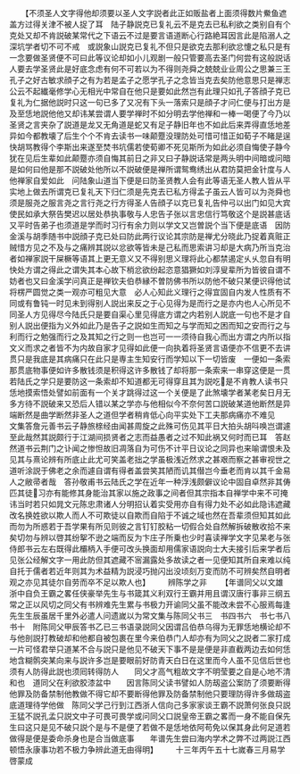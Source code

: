 <!-- { "loadSidebar": true } -->
　　【不须圣人文字得他却须要以圣人文字説者此正如贩盐者上面须得数片鮝鱼遮盖方过得关津不被人捉了耳　陆子静説克已复礼云不是克去已私利欲之类别自有个克处又却不肯説破某常代之下语云不过是要言语道断心行路絶耳因言此是陷溺人之深坑学者切不可不戒　或説象山説克已复礼不但只是欲克去那利欲忿懥之私只是有一念要做圣贤便不可曰此等议论却如小儿观剧一般只管要高去圣门何尝有这般説话人要去学圣贤此是好底念虑有何不可若以为不得则尧舜之兢兢业业周公之思兼三王孔子之好古敏求顔子之有为若是孟子之愿学孔子之念皆当克去矣防他意思只是禅志公云不起纎毫修学心无相光中常自在他只是要如此然岂有此理只如孔子答顔子克已复礼为仁据他説时只这一句已多了又况有下头一落索只是顔子才问仁便与打出方是及至恁地説他他又却讳某尝谓人要学禅时不如分明去学他禅和一棒一喝便了今乃以圣贤之言夹杂了説道是龙又无角道是蛇又有足子静旧年也不如此后来弄得直恁地差异如今都教壊了后生个个不肯去读书一味颠蹷没理防处可惜可惜正如荀子不睹是逞快胡骂教得个李斯出来遂至焚书坑儒若使荀卿不死见斯所为如此必须自悔使子静今犹在见后生辈如此颠蹷亦须自悔其前日之非又曰子静説话常是两头明中间暗或问暗是如何曰他是那不説破处他所以不説破便是禅所谓鸳鸯绣出从君防莫把金针度与人他禅家自爱如此　问陆象山道当下便是曰防圣贤教人会有此等语无圣人教人皆从平实地上做去所谓克已复礼天下归仁须是先克去已私方得孟子虽云人皆可以为尧舜也须是服尧之服言尧之言行尧之行方得圣人告顔子以克已复礼告仲弓以出门如见大宾使民如承大祭告樊迟以居处恭执事敬与人忠告子张以言忠信行笃敬这个是説甚底话又平时告弟子也须道是学而时习行有余力则以学文又岂曽説个当下便是底语　因防金溪与胡季随书中説顔子克已处曰防此两行议论其宗防是禅尤分晓此乃捉着真赃正贼惜方见之不及与之痛辨其説以忿欲等皆未是己私而思索讲习却是大病乃所当克治者如禅家説干屎橛等语其上更无意义又不得别思义理将此心都禁遏定乆乆忽自有明快处方谓之得此之谓失其本心故下梢忿欲纷起恣意猖獗如刘淳叟辈所为皆彼自谓不妨者也又曰金溪学问真正是禅钦夫伯恭縁不曽防佛书所以防他不破只某便识得他试将楞严圆觉之类一观亦可粗见大意　必人心知此义理行之得宜固自内发人性质有不同或有鲁钝一时见未到得别人説出来反之于心见得为是而行之是亦内也人心所见不同圣人方见得尽今陆氏只是要自渠心里见得底方谓之内若别人説底一句也不是才自别人説出便指为义外如此乃是告子之説如生而知之与学而知之困而知之安而行之与利而行之勉强而行之及其知之行之则一也岂可一一须待自我心而出方谓之内所以指文义而求之者皆不为内故自家才见得如此便一向执着将圣贤言语便亦不信更不去讲贯只是我底是其病痛只在此只是専主生知安行而学知以下一切皆废　一便如一条索那贯底物事便如许多散钱须是积得这许多散钱了却将那一条索来一串穿这便是一贯若陆氏之学只是要防这一条索却不知道都无可得穿且其为説吃是不肯教人读书只恁地摸索悟处譬如前面有一个关才跳得过这一个关便是了此煞壊学者某老矣日月无多方待不説破来又恐后人错以某之学亦与他相似今不奈何苦口説破某道他断然是异端断然是曲学断然非圣人之道但学者稍肯低心向平实处下工夫那病痛亦不难见　　文集答詹元善书云子静旅榇经由闻甚周旋之此殊可伤见其平日大拍头胡呌唤岂谓遽至此哉然其説颇行于江湖间损贤者之志而益愚者之过不知此祸又何时而已耳　答赵然道书云荆门之讣闻之惨怛故旧凋落自为可伤不计平日议论之同异也来喻谓恨未及见其与熹论辨有所底止此尤可笑盖老拙之学虽极浅近然求之甚艰而察之甚审视世之道听涂説于佛老之余而遽自谓有得者盖尝笑其陋而讥其僣岂今垂老而肯以其千金易人之敝帚者哉　答孙敬甫书云陆氏之学在近年一种浮浅颇僻议论中固自卓然非其俦匹其徒习亦有能修其身能治其家以施之政事之间者但其宗指本自禅学中来不可掩讳当时若只如晁文元陈忠肃诸人分明招认着实受用亦自有得力处不必如此隐讳遮藏改名换姓欲以欺人而人不可欺徒以自欺而自陷于不诚之域也然在吾辈须但知其如此而勿为所惑若于吾学果有所见则彼之言钉钉胶粘一切假合处自然解拆破散收拾不来矣切勿与辨以啓其纷挐不逊之端而反为卞庄子所乗也少时喜读禅学文字见杲老与张侍郎书云左右既得此欛柄入手便可改头换面却用儒家语説向士大夫接引后来学者后见张公经解文字一用此防但其遮藏不宻漏露处多故读之者一见便知其所自来难以纯自托于儒者若近年则其为术益精为説浸巧抛闪出没顷刻万变而防不可辨矣然自明者观之亦见其徒尔自劳而卒不足以欺人也】
　　辨陈学之非
　　【年谱同父以文雄浙中自负王霸之畧任侠豪举先生与书箴其义利双行王霸并用且谓汉唐行事非三纲五常之正以风切之同父有书辨难先生累与书极力开谕同父虽不能改未尝不心服焉每逢先生生辰虽居千里外必遣人问遗嵗以为常文集与陈同父书三　书四书六　书七书八　书十　附陈同父甲辰答书乙已三书语录説同父因谓吕伯恭乌得为无罪恁地横论却不与他剖説打教破却和他都自被包裹在里今来伯恭门人却亦有为同父之説者二家打成一片可怪君举只道某不合与説只是他见不破天下事不是是便是非直截两边去如何恁地含糊鹘突某向来与説许多岂是要眼前好防青天白日在这里而今人虽不见信后世也须有人防得此説也须囘转得防人　　同父才高气粗故文字不明莹要之自是心地不清和也　道同父在利欲胶漆盆中　　因言陈同父读书譬如人防刼盗公案防了须要断得他罪及防备禁制他教做不得它却不要断得他罪及防备禁制他只要理防得许多做刼盗底道理待学他做　陈同父学己行到江西浙人信向己多家家谈王霸不説萧何张良只説王猛不説孔孟只説文中子可畏可畏学或问同父口説皇帝王霸之畧而一身不能自保先生曰这只是见不破只説个是与不是便了若做不是恁地依阿苟免以保其身此何足道若做得是便是委命杀身也是合当做底事　　年谱先生尝曰海内学术之弊不过两説江西顿悟永康事功若不极力争辨此道无由得明】
　　十三年丙午五十七嵗春三月易学啓蒙成
